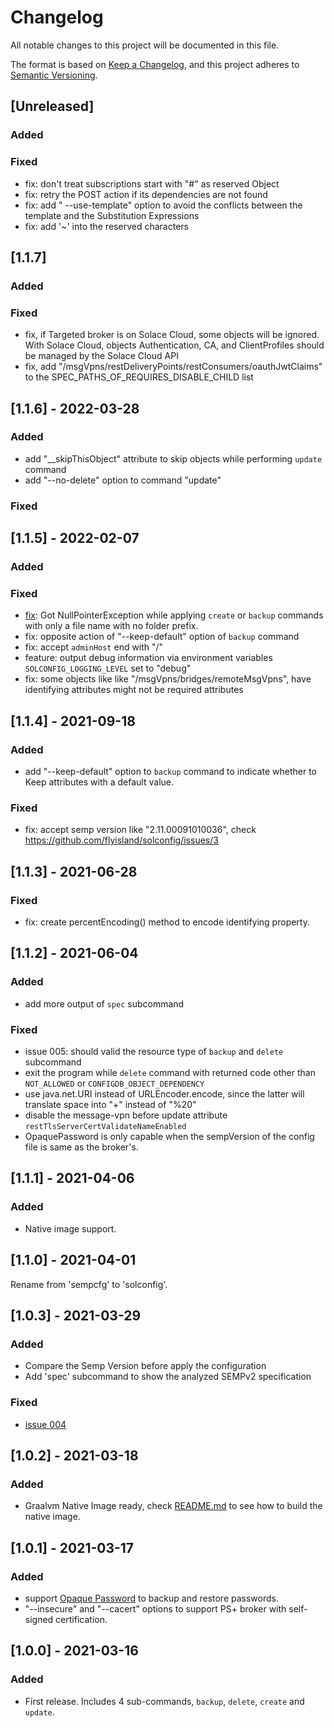 # Changelog
All notable changes to this project will be documented in this file.

The format is based on [Keep a Changelog](https://keepachangelog.com/en/1.0.0/),
and this project adheres to [Semantic Versioning](https://semver.org/spec/v2.0.0.html).

## [Unreleased]
### Added
### Fixed
- fix: don't treat subscriptions start with "#" as reserved Object
- fix: retry the POST action if its dependencies are not found
- fix: add " --use-template" option to avoid the conflicts between the template and the Substitution Expressions
- fix: add '~' into the reserved characters

## [1.1.7]
### Added
### Fixed
- fix, if Targeted broker is on Solace Cloud, some objects will be ignored. With Solace Cloud, objects Authentication, CA, and ClientProfiles should be managed by the Solace Cloud API
- fix, add "/msgVpns/restDeliveryPoints/restConsumers/oauthJwtClaims" to the SPEC_PATHS_OF_REQUIRES_DISABLE_CHILD list

## [1.1.6] - 2022-03-28
### Added
- add "__skipThisObject" attribute to skip objects while performing `update` command
- add "--no-delete" option to command "update"
### Fixed

## [1.1.5] - 2022-02-07
### Added
### Fixed
- [fix](https://github.com/flyisland/solconfig/commit/37129cf04f4b2fbccf54a8510736c2b5a5ae291a): Got NullPointerException while applying `create` or `backup` commands with only a file name with no folder prefix.
- fix: opposite action of "--keep-default" option of `backup` command
- fix: accept `adminHost` end with "/"
- feature: output debug information via environment variables `SOLCONFIG_LOGGING_LEVEL` set to "debug"
- fix: some objects like like "/msgVpns/bridges/remoteMsgVpns", have identifying attributes might not be required attributes

## [1.1.4] - 2021-09-18
### Added
- add "--keep-default" option to `backup` command to indicate whether to Keep attributes with a default value.
### Fixed
- fix: accept semp version like "2.11.00091010036", check https://github.com/flyisland/solconfig/issues/3

## [1.1.3] - 2021-06-28
### Fixed
- fix: create percentEncoding() method to encode identifying property.

## [1.1.2] - 2021-06-04
### Added
- add more output of `spec` subcommand

### Fixed
- issue 005: should valid the resource type of `backup` and `delete` subcommand
- exit the program while `delete` command with returned code other than `NOT_ALLOWED` or `CONFIGDB_OBJECT_DEPENDENCY`
- use java.net.URI instead of URLEncoder.encode, since the latter will translate space into "+" instead of "%20"
- disable the message-vpn before update attribute `restTlsServerCertValidateNameEnabled`
- OpaquePassword is only capable when the sempVersion of the config file is same as the broker's.

## [1.1.1] - 2021-04-06
### Added
- Native image support.

## [1.1.0] - 2021-04-01

Rename from 'sempcfg' to 'solconfig'.

## [1.0.3] - 2021-03-29
### Added
- Compare the Semp Version before apply the configuration
- Add 'spec' subcommand to show the analyzed SEMPv2 specification
  
### Fixed
- [issue 004](issues/x%20004%20%23bug,%20should%20make%20sure%20the%20%22Requires%22%20attributes%20are%20present.md)


## [1.0.2] - 2021-03-18
### Added
- Graalvm Native Image ready, check [README.md](README.md) to see how to build the native image.

## [1.0.1] - 2021-03-17
### Added
- support [Opaque Password](https://docs.solace.com/API-Developer-Online-Ref-Documentation/swagger-ui/config/index.html) to backup and restore passwords.
- "--insecure" and "--cacert" options to support PS+ broker with self-signed certification.

## [1.0.0] - 2021-03-16
### Added
- First release. Includes 4 sub-commands, `backup`, `delete`, `create` and `update`.
